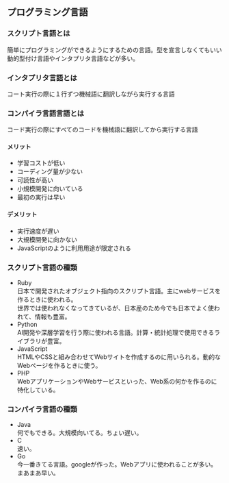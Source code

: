 ## プログラミング言語

### スクリプト言語とは

簡単にプログラミングができるようにするための言語。型を宣言しなくてもいい動的型付け言語やインタプリタ言語などが多い。  

### インタプリタ言語とは
コート実行の際に１行ずつ機械語に翻訳しながら実行する言語

### コンパイラ言語言語とは
コード実行の際にすべてのコードを機械語に翻訳してから実行する言語

#### メリット
- 学習コストが低い
- コーディング量が少ない
- 可読性が高い
- 小規模開発に向いている
- 最初の実行は早い

#### デメリット
- 実行速度が遅い
- 大規模開発に向かない
- JavaScriptのように利用用途が限定される

### スクリプト言語の種類
- Ruby  
日本で開発されたオブジェクト指向のスクリプト言語。主にwebサービスを作るときに使われる。  
世界では使われなくなってきているが、日本産のため今でも日本でよく使われて、情報も豊富。
- Python  
AI開発や深層学習を行う際に使われる言語。計算・統計処理で使用できるライブラリが豊富。
- JavaScript  
HTMLやCSSと組み合わせてWebサイトを作成するのに用いられる。動的なWebページを作るときに使う。
- PHP  
WebアプリケーションやWebサービスといった、Web系の何かを作るのに特化している。

### コンパイラ言語の種類
- Java  
何でもできる。大規模向いてる。ちょい遅い。
- C  
速い。
- Go  
今一番きてる言語。googleが作った。Webアプリに使われることが多い。まあまあ早い。
